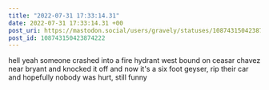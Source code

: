 ```yaml
---
title: "2022-07-31 17:33:14.31"
date: 2022-07-31 17:33:14.31 +00
post_uri: https://mastodon.social/users/gravely/statuses/108743150423874222
post_id: 108743150423874222
---
```

hell yeah someone crashed into a fire hydrant west bound on ceasar chavez near bryant and knocked it off and now it's a six foot geyser, rip their car and hopefully nobody was hurt, still funny


